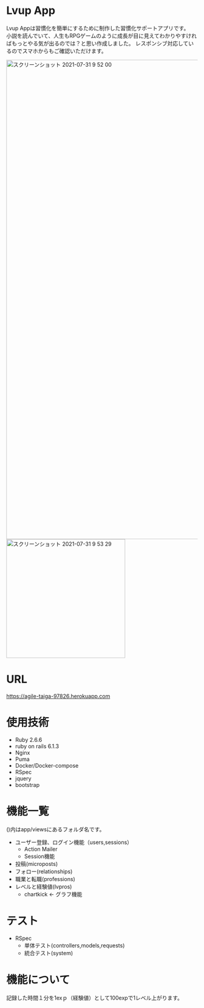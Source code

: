 # Lvup App
 
Lvup Appは習慣化を簡単にするために制作した習慣化サポートアプリです。  
小説を読んでいて、人生もRPGゲームのように成長が目に見えてわかりやすければもっとやる気が出るのでは？と思い作成しました。
レスポンシブ対応しているのでスマホからもご確認いただけます。  
  
<img width="1263" alt="スクリーンショット 2021-07-31 9 52 00" src="https://user-images.githubusercontent.com/68171652/127723675-5c59c87c-70d2-4b30-9c87-ba57ad10bf91.png">
<img width="313" alt="スクリーンショット 2021-07-31 9 53 29" src="https://user-images.githubusercontent.com/68171652/127723692-80cd78ef-3cf3-4e69-b5b1-a8852f1de201.png">



# URL
 
https://agile-taiga-97826.herokuapp.com
  
  
# 使用技術
 
 
* Ruby 2.6.6
* ruby on rails 6.1.3
* Nginx
* Puma
* Docker/Docker-compose
* RSpec
* jquery
* bootstrap

 
# 機能一覧
  
()内はapp/viewsにあるフォルダ名です。
* ユーザー登録、ログイン機能（users,sessions）
  * Action Mailer
  * Session機能
* 投稿(microposts)
* フォロー(relationships)
* 職業と転職(professions)
* レベルと経験値(lvpros)
  * chartkick <- グラフ機能
 
# テスト
 
* RSpec
  * 単体テスト(controllers,models,requests)
  * 統合テスト(system)

 
# 機能について

記録した時間１分を1exｐ（経験値）として100expで1レベル上がります。

